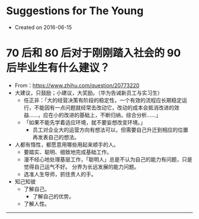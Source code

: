 # Suggestions for The Young

- Created on 2016-06-15

# 70 后和 80 后对于刚刚踏入社会的 90 后毕业生有什么建议？

- From：<https://www.zhihu.com/question/20773220>
- 大建议，只鼓励；小建议，大奖励。（华为告诫新员工与实习生）
    - 任正非：「大的经营决策有阶段的稳定性，一个有效的流程应长期稳定运行，不能因有一点问题就经常去改动它，改动的成本会抵消改进的效益……，应在小的改进的基础上，不断归纳，综合分析……」
    - 「如果不能先学着适应环境，就不要妄想改变环境。」
        - 员工对企业大的运营方向有想法可以，但需要自己升迁到相应的位置再发表自己的想法。
- 人都有惰性，都愿意用哪些用起来顺手的人。
    - 要踏实、聪明、细致地完成基础工作。
    - 漫不经心地处理基层工作，「聪明人」总是不认为自己的能力有问题，只是觉得自己运气不好。
        分界为长远发展的能力问题。
    - 选准人生导师，抓住贵人的手。
- 知己知彼
    - 了解自己。
        - 了解自己的优势。
    - 了解人性。

---
